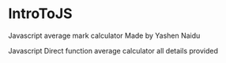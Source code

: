 # IntroToJS
Javascript average mark calculator
Made by Yashen Naidu 

Javascript Direct function average calculator all details provided 
